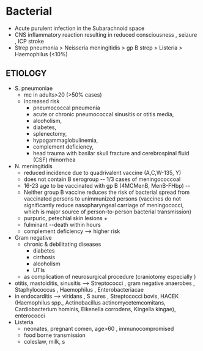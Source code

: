 # Bacterial 
- Acute purulent infection in the Subarachnoid space 
- CNS inflammatory reaction resulting  in reduced consciousness , seizure , ICP stroke 
- Strep pneumonia > Neisseria meningitidis > gp B strep > Listeria > Haemophilus (<10%) 
## ETIOLOGY 
- S. pneumoniae 
	- mc in adults>20  (>50% cases) 
	- increased risk 
		- pneumococcal pneumonia 
		- acute or chronic pneumococcal sinusitis or otitis media, 
		- alcoholism, 
		- diabetes, 
		- splenectomy,
		- hypogammaglobulinemia, 
		- complement deficiency, 
		- head trauma with basilar skull fracture and cerebrospinal fluid (CSF) rhinorrhea
- N. meningitidis 
	- reduced incidence due to quadrivalent vaccine (A,C,W-135, Y) 
	- does not contain B serogroup -- 1/3 cases of meningococcoal 
	- 16-23 age to be vaccinated with gp B (4MCMenB, MenB-FHbp) -- 
	- Neither group B vaccine reduces the risk of bacterial spread from vaccinated persons to unimmunized persons (vaccines do not significantly reduce nasopharyngeal carriage of meningococci, which is major source of person-to-person bacterial transmission)
	- purpuric, petechial skin lesions + 
	- fulminant --death within hours 
	- complement deficiency --> higher risk 
- Gram negative 
	- chronic & debilitating diseases 
		- diabetes 
		- cirrhosis 
		- alcoholism 
		- UTIs 
	- as complication of neurosurgical procedure (craniotomy especially ) 
- otitis, mastoiditis, sinusitis --> Streptococci , gram negative anaerobes , Staphylococcus , Haemophilus , Enterobacteriacae 
- in endocarditis --> viridans , S aures , Streptococci bovis, HACEK (Haemophilus spp., Actinobacillus actinomycetemcomitans, Cardiobacterium hominis, Eikenella corrodens, Kingella kingae), enterococci 
- Listeria 
	- neonates, pregnant comen, age>60 , immunocompromised 
	- food borne transmission 
	- coleslaw, milk, s